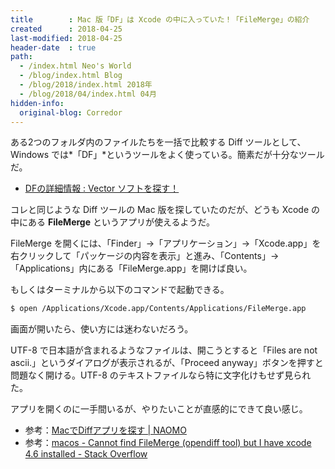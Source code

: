 ```yaml
---
title        : Mac 版「DF」は Xcode の中に入っていた！「FileMerge」の紹介
created      : 2018-04-25
last-modified: 2018-04-25
header-date  : true
path:
  - /index.html Neo's World
  - /blog/index.html Blog
  - /blog/2018/index.html 2018年
  - /blog/2018/04/index.html 04月
hidden-info:
  original-blog: Corredor
---
```


ある2つのフォルダ内のファイルたちを一括で比較する Diff ツールとして、Windows では*「DF」*というツールをよく使っている。簡素だが十分なツールだ。

- [DFの詳細情報 : Vector ソフトを探す！](https://www.vector.co.jp/soft/win95/util/se113286.html)

コレと同じような Diff ツールの Mac 版を探していたのだが、どうも Xcode の中にある **FileMerge** というアプリが使えるようだ。

FileMerge を開くには、「Finder」→「アプリケーション」→「Xcode.app」を右クリックして「パッケージの内容を表示」と進み、「Contents」→「Applications」内にある「FileMerge.app」を開けば良い。

もしくはターミナルから以下のコマンドで起動できる。

```bash
$ open /Applications/Xcode.app/Contents/Applications/FileMerge.app
```

画面が開いたら、使い方には迷わないだろう。

UTF-8 で日本語が含まれるようなファイルは、開こうとすると「Files are not ascii.」というダイアログが表示されるが、「Proceed anyway」ボタンを押すと問題なく開ける。UTF-8 のテキストファイルなら特に文字化けもせず見られた。

アプリを開くのに一手間いるが、やりたいことが直感的にできて良い感じ。

- 参考：[MacでDiffアプリを探す | NAOMO](https://naomo.co.jp/2012/07/mac%E3%81%A7diff%E3%82%A2%E3%83%97%E3%83%AA%E3%82%92%E6%8E%A2%E3%81%99/)
- 参考：[macos - Cannot find FileMerge (opendiff tool) but I have xcode 4.6 installed - Stack Overflow](https://stackoverflow.com/questions/20793384/cannot-find-filemerge-opendiff-tool-but-i-have-xcode-4-6-installed)

